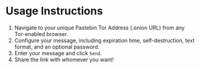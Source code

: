 # Usage Instructions

1. Navigate to your unique Pastebin Tor Address (.onion URL) from any Tor-enabled browser.
1. Configure your message, including expiration time, self-destruction, text format, and  an optional password.
1. Enter your message and click `Send`.
1. Share the link with whomever you want!
